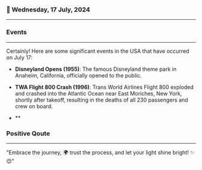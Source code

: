 ### 📅 Wednesday, 17 July, 2024
------
### Events
------
Certainly! Here are some significant events in the USA that have occurred on July 17:

- **Disneyland Opens (1955)**: The famous Disneyland theme park in Anaheim, California, officially opened to the public.
  
- **TWA Flight 800 Crash (1996)**: Trans World Airlines Flight 800 exploded and crashed into the Atlantic Ocean near East Moriches, New York, shortly after takeoff, resulting in the deaths of all 230 passengers and crew on board.

- **
### Positive Qoute
------
"Embrace the journey, 🌍 trust the process, and let your light shine bright! ✨😊"
